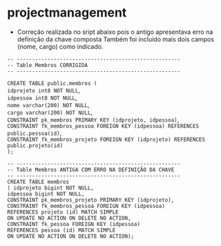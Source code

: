 # projectmanagement

* Correção realizada no sript abaixo pois o antigo apresentava erro na definição da chave composta Também foi incluido mais dois campos (nome, cargo) como indicado.

`-- -----------------------------------------------------`<br/>
`-- Table Membros CORRIGIDA`<br/>
`-- -----------------------------------------------------`<br/>

`CREATE TABLE public.membros (`<br/>
	`idprojeto int8 NOT NULL`,<br/>
	`idpessoa int8 NOT NULL`,<br/>
	`nome varchar(200) NOT NULL`,<br/>
	`cargo varchar(200) NOT NULL`,<br/>
	`CONSTRAINT pk_membros PRIMARY KEY (idprojeto, idpessoa)`,<br/>
	`CONSTRAINT fk_membros_pessoa FOREIGN KEY (idpessoa) REFERENCES public.pessoa(id)`,<br/>
	`CONSTRAINT fk_membros_projeto FOREIGN KEY (idprojeto) REFERENCES public.projeto(id)`<br/>
`);`


`-- -----------------------------------------------------`<br/>
`-- Table Membros ANTIGA COM ERRO NA DEFINIÇÃO DA CHAVE`<br/>
`-- -----------------------------------------------------`<br/>
`CREATE TABLE membros`<br/>
`( idprojeto bigint NOT NULL, `<br/>
`idpessoa bigint NOT NULL,  `<br/>
`CONSTRAINT pk_membros_projeto PRIMARY KEY (idprojeto),`<br/>
`CONSTRAINT fk_membros_pessoa FOREIGN KEY (idpessoa)`<br/>
`REFERENCES projeto (id) MATCH SIMPLE`<br/>
`ON UPDATE NO ACTION ON DELETE NO ACTION,`<br/>
`CONSTRAINT fk_pessoa FOREIGN KEY (idpessoa)`<br/>
`REFERENCES pessoa (id) MATCH SIMPLE`<br/>
`ON UPDATE NO ACTION ON DELETE NO ACTION);`<br/>


